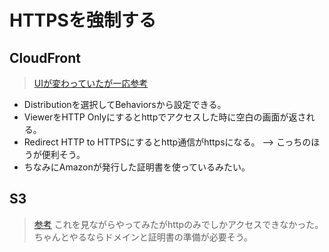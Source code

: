 # HTTPSを強制する

## CloudFront
> [UIが変わっていたが一応参考](https://docs.aws.amazon.com/ja_jp/AmazonCloudFront/latest/DeveloperGuide/using-https-viewers-to-cloudfront.html)
- Distributionを選択してBehaviorsから設定できる。
- ViewerをHTTP Onlyにするとhttpでアクセスした時に空白の画面が返される。
- Redirect HTTP to HTTPSにするとhttp通信がhttpsになる。 --> こっちのほうが便利そう。
- ちなみにAmazonが発行した証明書を使っているみたい。


## S3
> [参考](https://dev.classmethod.jp/articles/s3-request-https-only/)
これを見ながらやってみたがhttpのみでしかアクセスできなかった。
ちゃんとやるならドメインと証明書の準備が必要そう。
